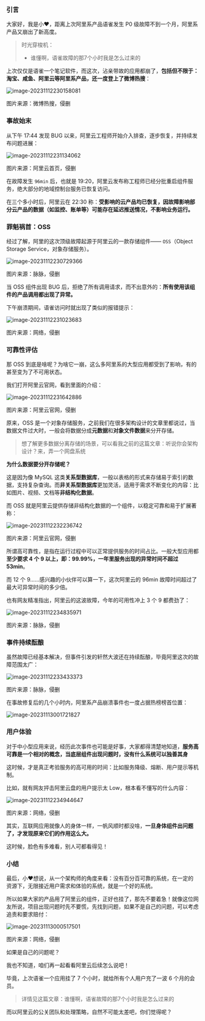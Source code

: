 ### 引言

大家好，我是小❤，距离上次阿里系产品语雀发生 P0 级故障不到一个月，阿里系产品又崩出了新高度。

> 时光穿梭机：
>
> * 谁懂啊，语雀故障的那7个小时我是怎么过来的

上次仅仅是语雀一个笔记软件，而这次，沾亲带故的应用都崩了，**包括但不限于：淘宝、咸鱼、阿里云等阿里系产品，还一度登上了微博热搜**：

![image-20231112230158081](imgs/image-20231112230158081.png)

图片来源：微博热搜，侵删



### 事故始末

从下午 17:44 发现 BUG 以来，阿里云工程师开始介入排查，逐步恢复，并持续发布问题进展：

![image-20231112231134062](imgs/image-20231112231134062.png)

图片来源：阿里云首页，侵删

在故障发生 `96min` 后，也就是 19:20，阿里云发布称工程师已经分批重启组件服务，绝大部分的地域控制台服务已恢复访问。

在三个多小时后，阿里云在 22:30 称：**受影响的云产品均已恢复，因故障影响部分云产品的数据（如监控、账单等）可能存在延迟推送情况，不影响业务运行。**



### 罪魁祸首：OSS

经过了解，阿里的这次顶级故障起源于阿里云的一款存储组件—— `OSS`（Object Storage Service，对象存储服务）。

![image-20231112230729366](imgs/image-20231112230729366.png)

图片来源：脉脉，侵删

当 OSS 组件出现 BUG 后，拒绝了所有调用请求，而不出意外的：**所有使用该组件的产品调用都出现了异常。**

下午崩溃期间，语雀访问时就出现了类似的报错提示：

![image-20231112231023683](imgs/image-20231112231023683.png)

图片来源：网络，侵删



### 可靠性评估

那 OSS 到底是啥呢？为啥它一崩，这么多阿里系的大型应用都受到了影响，有的甚至变为了不可用状态。

我们打开阿里云官网，看到里面的介绍：

![image-20231112231642886](imgs/image-20231112231642886.png)

图片来源：阿里云官网，侵删

原来，OSS 是一个对象存储服务，之前我们在很多架构设计的文章里都说过，当数据文件过大时，一般会将数据分成**元数据**和**对象文件数据**来分开存储。

> 想了解更多数据分离存储的场景，可以看我之前的这篇文章：听说你会架构设计？来，弄一个网盘系统

**为什么数据要分开存储呢？**

这是因为像 MySQL 这类**关系型数据库**，一般以表格的形式来存储易于索引的数据，支持复杂查询。而**非关系型数据库**更加灵活，适用于需求不断变化的内容：比如图片、视频、文档等**非结构化数据**。

而 OSS 就是阿里云提供存储非结构化数据的一个组件，以稳定可靠和易于扩展著称：

![image-20231112232236742](imgs/image-20231112232236742.png)

图片来源：阿里云官网，侵删

所谓高可靠性，是指在运行过程中可以正常提供服务的时间占比。一般大型应用都**至少要求 4 个 9 以上，即：99.99%，一年里服务出现的异常时间不超过 53min**。

而 12 个 9……感兴趣的小伙伴可以算一下，这次阿里云的 96min 故障时间超过了最大可异常时间的多少倍。

也有网友精准指出，阿里云的这波故障，今年的可用性冲上 3 个 9 都费劲了：

![image-20231112234835971](imgs/image-20231112234835971.png)

图片来源：脉脉，侵删



### 事件持续酝酿

虽然故障已经基本解决，但事件引发的轩然大波还在持续酝酿，毕竟阿里这次的故障范围太广：

![image-20231112233433373](imgs/image-20231112233433373.png)

图片来源：脉脉，侵删

在事故修复后的几个小时内，阿里系产品崩溃事件也一度占据热榜榜首位置：

![image-20231113001721827](imgs/image-20231113001721827.png)



### 用户体验

对于中小型应用来说，经历此次事件也可能是好事，大家都得清楚地知道，**服务高可靠是一个相对的概念，当底层组件出现问题时，没有什么系统可以独善其身**

这时候，才是真正考验服务的高可用的时间：比如服务降级、熔断、用户提示等机制。

比如，就有网友抨击阿里云盘的用户提示太 Low，根本看不懂写的什么内容：

![image-20231112234944647](imgs/image-20231112234944647.png)

图片来源：网络，侵删

其实，互联网应用就像人的身体一样，一帆风顺时都没啥，**一旦身体组件出问题了，才发现原来它们的作用这么大。**

这时候，脸色有多难看，别人可都看得见！



### 小结

最后，小❤想说，从一个架构师的角度来看：没有百分百可靠的系统，在一定的资源下，无限接近用户需求和体验的系统，就是一个好的系统。

所以如果大家的产品用了阿里云的组件，正好也挂了，那先不要着急！就像这位网友所说，项目出现问题时先不要慌，先找到问题，如果不是自己的问题，可以考虑追责和要求赔付：

![image-20231113000517501](imgs/image-20231113000517501.png)

图片来源：网络，侵删

如果是自己的问题呢？

我也不知道，咱们再一起看看阿里云后续怎么说吧！

毕竟，上次语雀一个应用挂了 7 个小时，就给所有个人用户充了一波 6 个月的会员。

> 详情见这篇文章：谁懂啊，语雀故障的那7个小时我是怎么过来的

而以阿里云的公关团队和处理策略，自然不可能太差吧，你们觉得呢？



